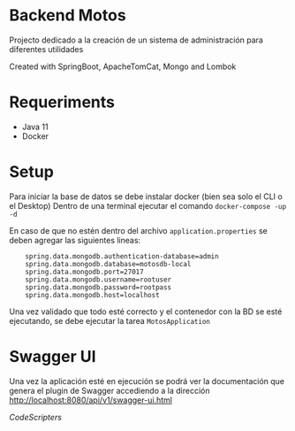 # Backend Motos
Projecto dedicado a la creación de un sistema de administración para diferentes utilidades

Created with SpringBoot, ApacheTomCat, Mongo and Lombok

# Requeriments
- Java 11
- Docker

# Setup
Para iniciar la base de datos se debe instalar docker (bien sea solo el CLI o el Desktop)
Dentro de una terminal ejecutar el comando `docker-compose -up -d`

En caso de que no estén dentro del archivo `application.properties` se deben agregar las siguientes lineas:
```
    spring.data.mongodb.authentication-database=admin
    spring.data.mongodb.database=motosdb-local
    spring.data.mongodb.port=27017
    spring.data.mongodb.username=rootuser
    spring.data.mongodb.password=rootpass
    spring.data.mongodb.host=localhost
```

Una vez validado que todo esté correcto y el contenedor con la BD se esté ejecutando, se debe ejecutar la tarea `MotosApplication`

# Swagger UI
Una vez la aplicación esté en ejecución se podrá ver la documentación que genera el plugin de Swagger accediendo a la dirección [http://localhost:8080/api/v1/swagger-ui.html](http://localhost:8080/api/v1/swagger-ui.html)

*CodeScripters*